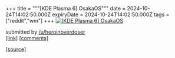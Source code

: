 +++
title = """[KDE Plasma 6] OsakaOS"""
date = 2024-10-24T14:02:50.000Z
expiryDate = 2024-10-24T14:02:50.000Z
tags = ["reddit","wm"]
+++
[![[KDE Plasma 6] OsakaOS](https://b.thumbs.redditmedia.com/_kR7nbVA7yTfzebaxV8FYZCTd1Cm_t2nKlVX3GCowXs.jpg "[KDE Plasma 6] OsakaOS")](https://www.reddit.com/r/unixporn/comments/1gb3d3e/kde_plasma_6_osakaos/)

submitted by [/u/heroinoverdoser](https://www.reddit.com/user/heroinoverdoser)  
[\[link\]](https://www.reddit.com/gallery/1gb3d3e) [\[comments\]](https://www.reddit.com/r/unixporn/comments/1gb3d3e/kde_plasma_6_osakaos/)

[[source]](https://www.reddit.com/r/unixporn/comments/1gb3d3e/kde_plasma_6_osakaos/)
